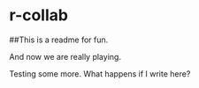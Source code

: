 # r-collab

##This is a readme for fun.

And now we are really playing.

Testing some more. 
What happens if I write here?